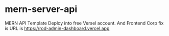 # mern-server-api

MERN API Template Deploy into free Versel account. And Frontend Corp fix is URL is https://rod-admin-dashboard.vercel.app
